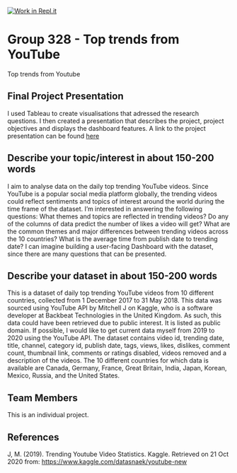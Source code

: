 [![Work in Repl.it](https://classroom.github.com/assets/work-in-replit-14baed9a392b3a25080506f3b7b6d57f295ec2978f6f33ec97e36a161684cbe9.svg)](https://classroom.github.com/online_ide?assignment_repo_id=312830&assignment_repo_type=GroupAssignmentRepo)
# Group 328 - Top trends from YouTube

Top trends from Youtube

## Final Project Presentation

I used Tableau to create visualisations that adressed the research questions. I then created a presentation that describes the project, project objectives and displays the dashboard features. 
A link to the project presentation can be found [here](https://drive.google.com/file/d/1I2R30GSlpkWymYXs4loVX5MamywZpQNq/view?usp=sharing)

## Describe your topic/interest in about 150-200 words
I aim to analyse data on the daily top trending YouTube videos. Since YouTube is a popular social media platform globally, the trending videos could reflect sentiments and topics of interest around the world during the time frame of the dataset. I’m interested in answering the following questions: What themes and topics are reflected in trending videos? Do any of the columns of data predict the number of likes a video will get? What are the common themes and major differences between trending videos across the 10 countries? What is the average time from publish date to trending date? I can imagine building a user-facing Dashboard with the dataset, since there are many questions that can be presented.
## Describe your dataset in about 150-200 words
This is a dataset of daily top trending YouTube videos from 10 different countries, collected from 1 December 2017 to 31 May 2018. This data was sourced using YouTube API by Mitchell J on Kaggle, who is a software developer at Backbeat Technologies in the United Kingdom. As such, this data could have been retrieved due to public interest. It is listed as public domain. If possible, I would like to get current data myself from 2019 to 2020 using the YouTube API. 
The dataset contains video id, trending date, title, channel, category id, publish date, tags, views, likes, dislikes, comment count, thumbnail link, comments or ratings disabled, videos removed and a description of the videos. The 10 different countries for which data is available are Canada, Germany, France, Great Britain, India, Japan, Korean, Mexico, Russia, and the United States.


## Team Members
This is an individual project.

## References
J, M. (2019). Trending Youtube Video Statistics. Kaggle. Retrieved on 21 Oct 2020 from: https://www.kaggle.com/datasnaek/youtube-new
